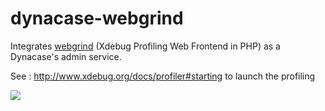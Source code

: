 # dynacase-webgrind

Integrates [webgrind](https://github.com/jokkedk/webgrind) (Xdebug Profiling
Web Frontend in PHP) as a Dynacase's admin service.

See : http://www.xdebug.org/docs/profiler#starting to launch the profiling

![](https://raw.github.com/eguaj/dynacase-webgrind/master/snapshot1.png)
